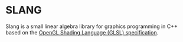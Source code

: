 # SLANG
Slang is a small linear algebra library for graphics programming in C++ based on the [OpenGL Shading Language (GLSL) specification](https://registry.khronos.org/OpenGL/specs/gl/GLSLangSpec.4.50.pdf).

